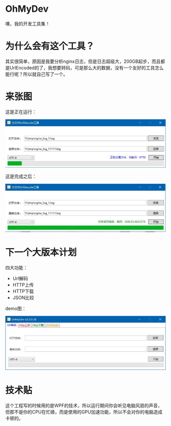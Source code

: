 # OhMyDev
噢，我的开发工具集！

# 为什么会有这个工具？
其实很简单，原因是我要分析nginx日志，但是日志超级大，200GB起步，而且都是UrlEncoded的了，我想要转码，可是那么大的数据，没有一个友好的工具怎么能行呢？所以就自己写了一个。

# 来张图

这是正在运行：

![运行图](images/1.jpg)


这是完成之后：

![完成图](images/2.jpg)

# 下一个大版本计划
四大功能：
- Url解码
- HTTP上传
- HTTP下载
- JSON比较

demo图：

![roadmap](images/3.jpg)

# 技术贴
这个工程写的时候用的是WPF的技术，所以运行期间你会听见电脑风扇的声音，但那不是你的CPU在忙碌，而是使用的GPU加速功能，所以不会对你的电脑造成卡顿的。
